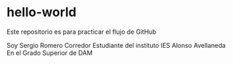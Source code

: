 # hello-world
Este repositorio es para practicar el flujo de GitHub

Soy Sergio Romero Corredor
Estudiante del instituto IES Alonso Avellaneda
En el Grado Superior de DAM
